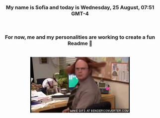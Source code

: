 


<div align="center">
<h3 >My name is Sofia and today is Wednesday, 25 August, 07:51 GMT-4</h3><br>
<h3 >For now, me and my personalities are working to create a fun Readme 👋
</h3><br>
<img src='img/dwight.gif' alt='working...'/>
</div>
